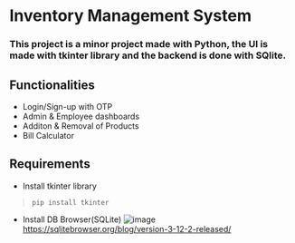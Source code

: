 # Inventory Management System
### This project is a minor project made with Python, the UI is made with tkinter library and the backend is done with SQlite.
## Functionalities
* Login/Sign-up with OTP
* Admin & Employee dashboards
* Additon & Removal of Products
* Bill Calculator
## Requirements
* Install tkinter library
> `pip install tkinter`
* Install DB Browser(SQLite)
![image](https://user-images.githubusercontent.com/95579213/194232149-b0a16a4f-0e39-4cd1-8edc-53923448767d.png)
https://sqlitebrowser.org/blog/version-3-12-2-released/
